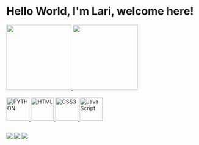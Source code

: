 # Hello World, I'm Lari, welcome here!

<div>
  <a href="https://github.com/withxlari">
  <img height="170em" src="https://github-readme-stats.vercel.app/api?username=withxlari&show_icons=true&theme=synthwave&include_all_commits=true&count_private=true"/>
  <img height="170em" src="https://github-readme-stats.vercel.app/api/top-langs/?username=withxlari&layout=compact&langs_count=6&theme=synthwave"/>
</div>

<div style=display: inline_block><br>
  <img src="https://cdn.jsdelivr.net/gh/devicons/devicon/icons/python/python-original.svg" width="60" alt="PYTHON">
  <img src="https://cdn.jsdelivr.net/gh/devicons/devicon/icons/html5/html5-original.svg" width="60" alt="HTML">
  <img src="https://cdn.jsdelivr.net/gh/devicons/devicon/icons/css3/css3-original.svg" width="60" alt="CSS3"/>
  <img src="https://cdn.jsdelivr.net/gh/devicons/devicon/icons/javascript/javascript-original.svg" width="60" alt="JavaScript"/>
</div>
  
##

<div> 
  <a href="https://www.instagram.com/withlarix/" target="_blank"><img src="https://img.shields.io/badge/-Instagram-%23E4405F?style=for-the-badge&logo=instagram&logoColor=white" target="_blank"></a>
  <a href = "mailto: vlarissaq265@gmail.com"><img src="https://img.shields.io/badge/-Gmail-%23333?style=for-the-badge&logo=gmail&logoColor=white" target="_blank"></a>
  <a href="https://www.linkedin.com/in/larissavitoriax/" target="_blank"><img src="https://img.shields.io/badge/-LinkedIn-%230077B5?style=for-the-badge&logo=linkedin&logoColor=white" target="_blank"></a> 
</div>
